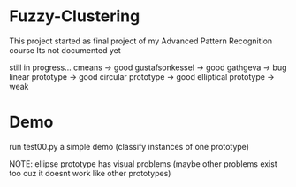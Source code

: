 # Fuzzy-Clustering

This project started as final project of my Advanced Pattern Recognition course
Its not documented yet

still in progress...
    cmeans -> good
    gustafsonkessel -> good
    gathgeva -> bug
    linear prototype -> good
    circular prototype -> good
    elliptical prototype -> weak

# Demo
run test00.py a simple demo (classify instances of one prototype)


NOTE: ellipse prototype has visual problems (maybe other problems exist too cuz it doesnt work like other prototypes)